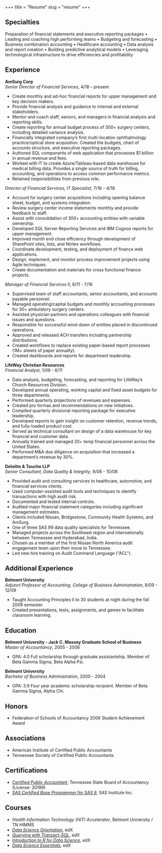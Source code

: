 +++
title = "Resume"
slug = "resume"
+++

Specialties
-----------
Preparation of financial statements and executive reporting packages • Leading and coaching high performing teams •
Budgeting and forecasting • Business combination accounting • Healthcare accounting • Data analysis and report creation •
Building predictive analytical models • Leveraging technological infrastructure to drive efficiencies and profitability

Experience
----------
**AmSurg Corp**  
*Senior Director of Financial Services*, 4/18 – present
- Create monthly and ad-hoc financial reports for upper management and key decision makers.
- Provide financial analysis and guidance to internal and external stakeholders.
- Mentor and coach staff, seniors, and managers in financial analysis and reporting skills.
- Create reporting for annual budget process of 300+ surgery centers, including detailed variance analysis.
- Financially integrated company’s first multi-location ophthalmology practice/optical store acquisition. Created the budgets, chart of accounts structure, and executive reporting packages.
- Authored SQL components of web application that processes $1 billion in annual revenue and fees.
- Worked with IT to create Azure/Tableau-based data warehouse for medical billing data. Provides a single source of truth for billing, accounting, and operations to access common performance metrics.
- Retained responsibilities from previous role.

*Director of Financial Services, IT Specialist*, 7/16 – 4/18
- Account for surgery center acquisitions including opening balance sheet, budget, and systems integration.
- Review surgery center income statements monthly and provide feedback to staff.
- Assist with consolidation of 300+ accounting entities with variable ownership.
- Developed SQL Server Reporting Services and IBM Cognos reports for upper management.
- Improved month end close efficiency through development of SharePoint sites, lists, and Nintex workflows.
- Coordinate development, testing, and deployment of finance web applications.
- Design, implement, and monitor process improvement projects using Agile techniques.
- Create documentation and materials for cross functional finance projects.

*Manager of Financial Services II*, 6/11 - 7/16
- Supervised team of staff accountants, senior accountants, and accounts payable personnel.
- Managed operating/capital budgets and monthly accounting processes for 30+ ambulatory surgery centers.
- Assisted physician partners and operations colleagues with financial issues and questions.
- Responsible for successful wind-down of entities placed in discontinued operations.
- Approved and released ACH transfers including partnership distributions.
- Created workflows to replace existing paper-based report processes (1M+ sheets of paper annually).
- Created dashboards and reports for department leadership.

**LifeWay Christian Resources**  
*Financial Analyst*, 1/09 - 6/11
- Data analysis, budgeting, forecasting, and reporting for LifeWay’s Church Resources Division. 
- Developed annual operating, working capital and fixed asset budgets for three departments. 
- Performed quarterly projections of revenues and expenses. 
- Created pro formas and recommendations on new initiatives. 
- Compiled quarterly divisional reporting package for executive leadership.
- Developed reports to gain insight on customer retention, revenue trends, and fully-loaded product cost.
- Served as technical consultant on design of a data warehouse for key financial and customer data.
- Annually trained and managed 20+ temp financial personnel across the United States. 
- Performed M&A due diligence on acquisition that increased a department’s revenue by 30%.

**Deloitte & Touche LLP**  
*Senior Consultant, Data Quality & Integrity*, 9/06 - 10/08
- Provided audit and consulting services to healthcare, automotive, and financial services clients.
- Used computer-assisted audit tools and techniques to identify transactions with high audit risk.
- Documented and tested internal controls.
- Audited major financial statement categories including significant management estimates.  
- Clients included Nissan, Bridgestone, Community Health Systems, and AmSurg.
- One of three SAS 99 data quality specialists for Tennessee.
- Managed projects across the Southeast region and internationally between Tennessee and Hyderabad, India. 
- Chosen as a member of the first Nissan North America audit engagement team upon their move to Tennessee. 
- Led new hire training on Audit Command Language ("ACL").

Additional Experience
---------------------
**Belmont University**  
*Adjunct Professor of Accounting, College of Business Administration*, 8/09 - 12/09
- Taught Accounting Principles II to 30 students at night during the fall 2009 semester. 
- Created presentations, tests, assignments, and games to facilitate classroom learning.

Education
---------
**Belmont University - Jack C. Massey Graduate School of Business**  
*Master of Accountancy*, 2005 - 2006  
- GPA: 4.0 Full scholarship through graduate assistantship. Member of Beta Gamma Sigma, Beta Alpha Psi.

**Belmont University**  
*Bachelor of Business Administration*, 2000 - 2004  
- GPA: 3.9 Four year academic scholarship recipient. Member of Beta Gamma Sigma, Alpha Chi.

Honors
------
- Federation of Schools of Accountancy 2006 Student Achievement Award

Associations
------------
- American Institute of Certified Public Accountants
- Tennessee Society of Certified Public Accountants

Certifications
--------------
- *[Certified Public Accountant](http://verify.tn.gov)*, Tennessee State Board of Accountancy (License: 20199)
- *[SAS Certified Base Programmer for SAS 9](https://www.youracclaim.com/badges/47f05ac8-2804-46b0-b52b-30309d42fb80/)*, SAS Institute Inc.

Courses
-------
- *Health Information Technology (HIT) Accelerator*, Belmont University / TN HIMMS
- *[Data Science Orientation](https://courses.edx.org/certificates/c88a20c618f7453abf1af5eaec05f036)*, edX
- *[Querying with Transact-SQL](https://courses.edx.org/certificates/5999c8176df24914bc015eb35a0fee7a)*, edX
- *[Introduction to R for Data Science](https://courses.edx.org/certificates/28365938835840e6a08edae5f59d50de)*, edX
- *[Data Science Essentials](https://courses.edx.org/certificates/8211c72b6219427cb26cb2aaea93a601)*, edX